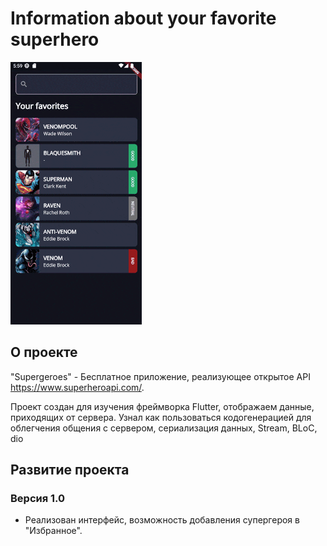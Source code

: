 # Information about your favorite superhero

<img src="https://github.com/RNOVOSELOV/flutter_superheroes/blob/main/resources/supergeroes.gif"/>

## О проекте

"Supergeroes" - Бесплатное приложение, реализующее открытое API https://www.superheroapi.com/.

Проект создан для изучения фреймворка Flutter, отображаем данные, приходящих от сервера. Узнал как пользоваться кодогенерацией для облегчения общения с сервером, сериализация данных, Stream, BLoC, dio

## Развитие проекта

### Версия 1.0

- Реализован интерфейс, возможность добавления супергероя в "Избранное".

